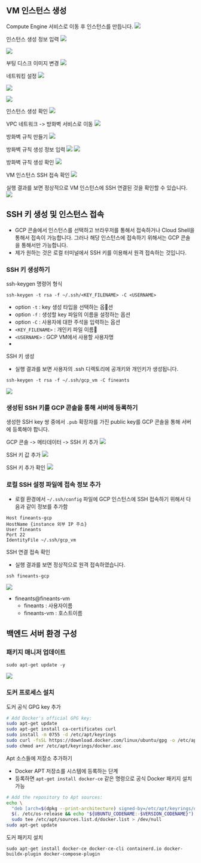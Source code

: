 
## VM 인스턴스 생성
Compute Engine 서비스로 이동 후 인스턴스를 만듭니다.
![](BE/메뉴얼/GCP/refImg/Pasted%20image%2020250829134751.png)

인스턴스 생성 정보 입력
![](BE/메뉴얼/GCP/refImg/Pasted%20image%2020250829134652.png)

![](BE/메뉴얼/GCP/refImg/Pasted%20image%2020250829135031.png)

부팅 디스크 이미지 변경
![](BE/메뉴얼/GCP/refImg/Pasted%20image%2020250829140226.png)

네트워킹 설정
![](BE/메뉴얼/GCP/refImg/Pasted%20image%2020250829140347.png)

![](BE/메뉴얼/GCP/refImg/Pasted%20image%2020250829140445.png)

![](BE/메뉴얼/GCP/refImg/Pasted%20image%2020250829140452.png)

인스턴스 생성 확인
![](BE/메뉴얼/GCP/refImg/Pasted%20image%2020250829140826.png)

VPC 네트워크 -> 방화벽 서비스로 이동
![](BE/메뉴얼/GCP/refImg/Pasted%20image%2020250829141836.png)

방화벽 규칙 만들기
![](BE/메뉴얼/GCP/refImg/Pasted%20image%2020250829141915.png)

방화벽 규칙 생성 정보 입력
![](BE/메뉴얼/GCP/refImg/Pasted%20image%2020250829142508.png)
![](BE/메뉴얼/GCP/refImg/Pasted%20image%2020250829142528.png)

방화벽 규칙 생성 확인
![](BE/메뉴얼/GCP/refImg/Pasted%20image%2020250829142558.png)

VM 인스턴스 SSH 접속 확인
![](BE/메뉴얼/GCP/refImg/Pasted%20image%2020250829142805.png)

실행 결과를 보면 정상적으로 VM 인스턴스에 SSH 연결된 것을 확인할 수 있습니다.
![](BE/메뉴얼/GCP/refImg/Pasted%20image%2020250829142838.png)

## SSH 키 생성 및 인스턴스 접속
- GCP 콘솔에서 인스턴스를 선택하고 브라우저를 통해서 접속하거나 Cloud Shell을 통해서 접속이 가능합니다. 그러나 해당 인스턴스에 접속하기 위해서는 GCP 콘솔을 통해서만 가능합니다.
- 제가 원하는 것은 로컬 터미널에서 SSH 키를 이용해서 원격 접속하는 것입니다.

### SSH 키 생성하기
ssh-keygen 명령어 형식
```shell
ssh-keygen -t rsa -f ~/.ssh/<KEY_FILENAME> -C <USERNAME>
```
- option `-t` : key 생성 타입을 선택하는 옵션
- option `-f` : 생성할 key 파일의 이름을 설정하는 옵션
- option `-C` : 사용자에 대한 주석을 입력하는 옵션
- `<KEY_FILENAME>` : 개인키 파일 이름
- `<USERNAME>` : GCP VM에서 사용할 사용자명
- 

SSH 키 생성
- 실행 결과를 보면 사용자의 .ssh 디렉토리에 공개키와 개인키가 생성됩니다.
```shell
ssh-keygen -t rsa -f ~/.ssh/gcp_vm -C fineants
```
![](BE/메뉴얼/GCP/refImg/Pasted%20image%2020250829145629.png)

### 생성된 SSH 키를 GCP 콘솔을 통해 서버에 등록하기
생성한 SSH key 쌍 중에서 `.pub` 확장자를 가진 public key를 GCP 콘솔을 통해 서버에 등록해야 합니다.

GCP 콘솔 -> 메타데이터 -> SSH 키 추가
![](BE/메뉴얼/GCP/refImg/Pasted%20image%2020250829150024.png)

SSH 키 값 추가
![](BE/메뉴얼/GCP/refImg/Pasted%20image%2020250829150205.png)

SSH 키 추가 확인
![](BE/메뉴얼/GCP/refImg/Pasted%20image%2020250829150302.png)

### 로컬 SSH 설정 파일에 접속 정보 추가
- 로컬 환경에서 `~/.ssh/config` 파일에 GCP 인스턴스에 SSH 접속하기 위해서 다음과 같이 정보를 추가함
```
Host fineants-gcp
HostName {instance 외부 IP 주소}
User fineants
Port 22
IdentityFile ~/.ssh/gcp_vm
```

SSH 연결 접속 확인
- 실행 결과를 보면 정상적으로 원격 접속하였습니다.
```shell
ssh fineants-gcp
```
![](BE/메뉴얼/GCP/refImg/Pasted%20image%2020250829150822.png)
- fineants@fineants-vm
	- fineants : 사용자이름
	- fineants-vm : 호스트이름


## 백엔드 서버 환경 구성
### 패키지 매니저 업데이트
```shell
sudo apt-get update -y
```
![](BE/메뉴얼/GCP/refImg/Pasted%20image%2020250829152004.png)


### 도커 프로세스 설치
도커 공식 GPG key 추가
```bash
# Add Docker's official GPG key:
sudo apt-get update
sudo apt-get install ca-certificates curl
sudo install -m 0755 -d /etc/apt/keyrings
sudo curl -fsSL https://download.docker.com/linux/ubuntu/gpg -o /etc/apt/keyrings/docker.asc
sudo chmod a+r /etc/apt/keyrings/docker.asc
```

Apt 소스들에 저장소 추가하기
- Docker APT 저장소를 시스템에 등록하는 단계
- 등록하면 `apt-get install docker-ce` 같은 명령으로 공식 Docker 패키지 설치 가능
```bash
# Add the repository to Apt sources:
echo \
  "deb [arch=$(dpkg --print-architecture) signed-by=/etc/apt/keyrings/docker.asc] https://download.docker.com/linux/ubuntu \
  $(. /etc/os-release && echo "${UBUNTU_CODENAME:-$VERSION_CODENAME}") stable" | \
  sudo tee /etc/apt/sources.list.d/docker.list > /dev/null
sudo apt-get update
```

도커 패키지 설치
```shell
sudo apt-get install docker-ce docker-ce-cli containerd.io docker-buildx-plugin docker-compose-plugin
```